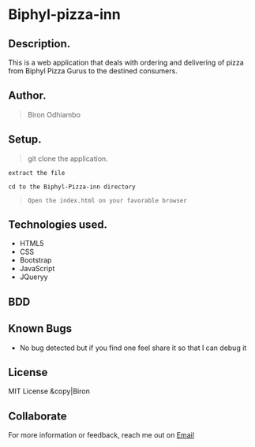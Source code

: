 
# Biphyl-pizza-inn


## Description.
This is a web application that deals with ordering and delivering of pizza from Biphyl Pizza Gurus to the destined consumers.

## Author.
> Biron Odhiambo

 ## Setup.
> git clone the application.

``extract the file``

``cd to the Biphyl-Pizza-inn directory``

> ``Open the index.html on your favorable browser``

## Technologies used.
 * HTML5
 * CSS
 * Bootstrap
 * JavaScript
 * JQueryy
 
 
 ## BDD


## Known Bugs
* No bug detected but if you find one feel share it so that I can debug it 

## License
 MIT License &copy|Biron

## Collaborate
For more information or feedback, reach me out on [Email](bironodhiambo00@gmail.com)
